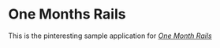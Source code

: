 # One Months Rails

This is the pinteresting sample application for
[*One Month Rails*](http://onemonthrails.com)
